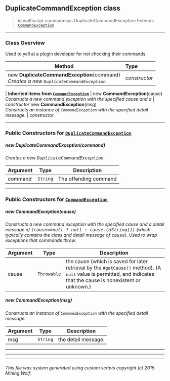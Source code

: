 ## DuplicateCommandException __class__

>io.wolfscript.commandsys.DuplicateCommandException
>Extends [`CommandException`](CommandException.md)

---

### Class Overview

Used to yell at a plugin developer for not checking their commands.

Method | Type   
--- | :--- 
new __DuplicateCommandException__(command) <br> _Creates a new <tt>DuplicateCommandException</tt>._ | _constructor_
 |
__Inherited items from [`CommandException`](CommandException.md)__ |
new __CommandException__(cause) <br> _Constructs a new command exception with the specified cause and a_ | _constructor_
new __CommandException__(msg) <br> _Constructs an instance of <code>CommandException</code> with the specified detail message._ | _constructor_





---

### Public Constructors for [`DuplicateCommandException`](DuplicateCommandException.md)

##### <a id='duplicatecommandexception'></a>new __DuplicateCommandException__(command) 

_Creates a new <tt>DuplicateCommandException</tt>._

Argument | Type | Description  
--- | --- | --- 
command | `String` | The offending command

---
### Public Constructors for [`CommandException`](CommandException.md)

##### <a id='commandexception'></a>new __CommandException__(cause) 

_Constructs a new command exception with the specified cause and a detail message of <tt>(cause==null ? null : cause.toString())</tt> (which typically contains the class and detail message of <tt>cause</tt>). Used to wrap exceptions that commands throw._

Argument | Type | Description  
--- | --- | --- 
cause | `Throwable` | the cause (which is saved for later retrieval by the `#getCause()` method). (A <tt>null</tt> value is permitted, and indicates that the cause is nonexistent or unknown.)

##### <a id='commandexception'></a>new __CommandException__(msg) 

_Constructs an instance of <code>CommandException</code> with the specified detail message._

Argument | Type | Description  
--- | --- | --- 
msg | `String` | the detail message.

---
---


---


###### This file was system generated using custom scripts copyright (c) 2015 Mining Wolf.
	


